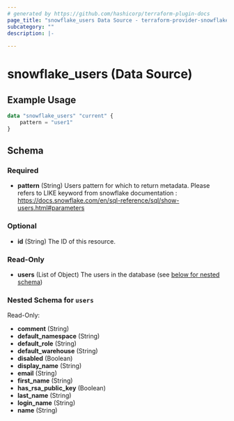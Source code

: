 ```yaml
---
# generated by https://github.com/hashicorp/terraform-plugin-docs
page_title: "snowflake_users Data Source - terraform-provider-snowflake"
subcategory: ""
description: |-
  
---
```


# snowflake_users (Data Source)



## Example Usage

```terraform
data "snowflake_users" "current" {
    pattern = "user1"
}
```

<!-- schema generated by tfplugindocs -->
## Schema

### Required

- **pattern** (String) Users pattern for which to return metadata. Please refers to LIKE keyword from snowflake documentation : https://docs.snowflake.com/en/sql-reference/sql/show-users.html#parameters

### Optional

- **id** (String) The ID of this resource.

### Read-Only

- **users** (List of Object) The users in the database (see [below for nested schema](#nestedatt--users))

<a id="nestedatt--users"></a>
### Nested Schema for `users`

Read-Only:

- **comment** (String)
- **default_namespace** (String)
- **default_role** (String)
- **default_warehouse** (String)
- **disabled** (Boolean)
- **display_name** (String)
- **email** (String)
- **first_name** (String)
- **has_rsa_public_key** (Boolean)
- **last_name** (String)
- **login_name** (String)
- **name** (String)


